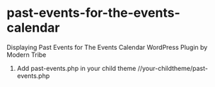 # past-events-for-the-events-calendar
Displaying Past Events for The Events Calendar WordPress Plugin by Modern Tribe


1. Add past-events.php in your child theme 
//your-childtheme/past-events.php